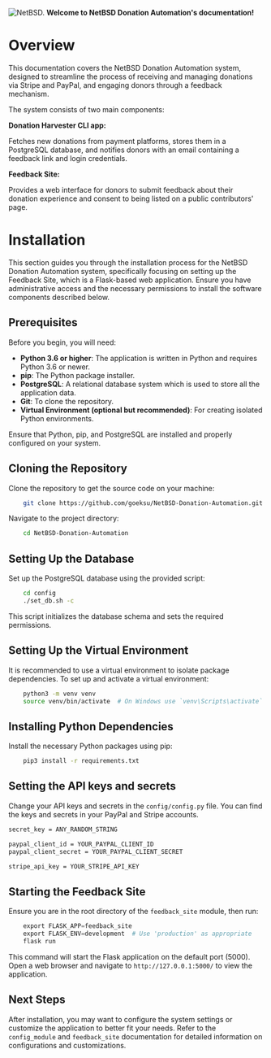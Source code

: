 
![NetBSD.](http://netbsd.org/images/NetBSD-smaller-tb.png)
**Welcome to NetBSD Donation Automation's documentation!**

# Overview

This documentation covers the NetBSD Donation Automation system, designed to streamline the process of receiving and managing donations via Stripe and PayPal, and engaging donors through a feedback mechanism.

The system consists of two main components:

**Donation Harvester CLI app:**

Fetches new donations from payment platforms, stores them in a PostgreSQL database, and notifies donors with an email containing a feedback link and login credentials.

**Feedback Site:**

Provides a web interface for donors to submit feedback about their donation experience and consent to being listed on a public contributors' page.

# Installation

This section guides you through the installation process for the NetBSD Donation Automation system, specifically focusing on setting up the Feedback Site, which is a Flask-based web application. Ensure you have administrative access and the necessary permissions to install the software components described below.

## Prerequisites

Before you begin, you will need:

- **Python 3.6 or higher**: The application is written in Python and requires Python 3.6 or newer.
- **pip**: The Python package installer.
- **PostgreSQL**: A relational database system which is used to store all the application data.
- **Git**: To clone the repository.
- **Virtual Environment (optional but recommended)**: For creating isolated Python environments.

Ensure that Python, pip, and PostgreSQL are installed and properly configured on your system.

## Cloning the Repository

Clone the repository to get the source code on your machine:
```bash
    git clone https://github.com/goeksu/NetBSD-Donation-Automation.git
```
Navigate to the project directory:
```bash
    cd NetBSD-Donation-Automation
```
## Setting Up the Database

Set up the PostgreSQL database using the provided script:
```bash
    cd config
    ./set_db.sh -c
```
This script initializes the database schema and sets the required permissions.

## Setting Up the Virtual Environment

It is recommended to use a virtual environment to isolate package dependencies. To set up and activate a virtual environment:
```bash
    python3 -m venv venv
    source venv/bin/activate  # On Windows use `venv\Scripts\activate`
```
## Installing Python Dependencies

Install the necessary Python packages using pip:
```bash
    pip3 install -r requirements.txt
```
## Setting the API keys and secrets

Change your API keys and secrets in the `config/config.py` file. You can find the keys and secrets in your PayPal and Stripe accounts.

```bash
secret_key = ANY_RANDOM_STRING

paypal_client_id = YOUR_PAYPAL_CLIENT_ID
paypal_client_secret = YOUR_PAYPAL_CLIENT_SECRET

stripe_api_key = YOUR_STRIPE_API_KEY
```

## Starting the Feedback Site

Ensure you are in the root directory of the `feedback_site` module, then run:
```python
    export FLASK_APP=feedback_site
    export FLASK_ENV=development  # Use 'production' as appropriate
    flask run
```
This command will start the Flask application on the default port (5000). Open a web browser and navigate to `http://127.0.0.1:5000/` to view the application.

## Next Steps

After installation, you may want to configure the system settings or customize the application to better fit your needs. Refer to the `config_module` and `feedback_site` documentation for detailed information on configurations and customizations.
